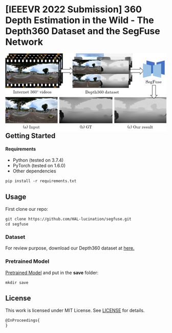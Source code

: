 # [IEEEVR 2022 Submission] 360 Depth Estimation in the Wild - The Depth360 Dataset and the SegFuse Network

<p align='center'>
<img src='teaser.png' align="left" width="800"/>
</p>

## Getting Started
#### Requirements
- Python (tested on 3.7.4)
- PyTorch (tested on 1.6.0)
- Other dependencies
```
pip install -r requirements.txt
```

## Usage
First clone our repo:
```
git clone https://github.com/HAL-lucination/segfuse.git
cd segfuse
```

### Dataset
For review purpose, download our Depth360 dataset at [here.](https://drive.google.com/file/d/1460RBiV_YwuYSxqOeBh7qfuYu2HCvw8D/view?usp=sharing)

### Pretrained Model
[Pretrained Model](https://drive.google.com/file/d/1lFHCyS0zoaP3HzRKYU6DEVYfwdJ7mRi9/view?usp=sharing) and put in the **save** folder:
```
mkdir save
```

## License
This work is licensed under MIT License. See [LICENSE](LICENSE) for details. 


```
@InProceedings{
}
```

